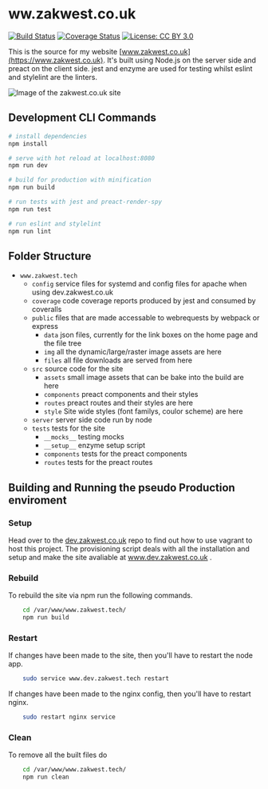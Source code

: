 # ww.zakwest.co.uk
[![Build Status](https://travis-ci.com/zwrawr/www.zakwest.co.uk.svg?branch=develop)](https://travis-ci.com/zwrawr/www.zakwest.co.uk)
[![Coverage Status](https://coveralls.io/repos/github/zwrawr/www.zakwest.co.uk/badge.svg?branch=develop)](https://coveralls.io/github/zwrawr/www.zakwest.co.uk?branch=develop)
[![License: CC BY 3.0](https://img.shields.io/badge/License-CC%20BY%203.0-lightgrey.svg)](https://creativecommons.org/licenses/by/3.0/)

This is the source for my website [www.zakwest.co.uk](https://www.zakwest.co.uk). It's built using Node.js on the server side and preact on the client side. jest and enzyme are used for testing whilst eslint and stylelint are the linters.

![Image of the zakwest.co.uk site](https://zakwest.co.uk/public/files/Github/www.zakwest.tech/www.zakwest.tech.png)

## Development CLI Commands

``` bash
# install dependencies
npm install

# serve with hot reload at localhost:8080
npm run dev

# build for production with minification
npm run build

# run tests with jest and preact-render-spy
npm run test

# run eslint and stylelint
npm run lint
```

## Folder Structure

- `www.zakwest.tech`
  - `config`
  service files for systemd and config files for apache when using dev.zakwest.co.uk
  - `coverage`
  code coverage reports produced by jest and consumed by coveralls
  - `public`
  files that are made accessable to webrequests by webpack or express
    - `data`
	json files, currently for the link boxes on the home page and the file tree
	- `img`
	all the dynamic/large/raster image assets are here
	- `files`
	all file downloads are served from here
  - `src`
  source code for the site
    - `assets`
	small image assets that can be bake into the build are here
	- `components`
	preact components and their styles
	- `routes`
	preact routes and their styles are here
	- `style`
	Site wide styles (font familys, coulor scheme) are here
  - `server`
  server side code run by node
  - `tests`
  tests for the site
    - `__mocks__`
	testing mocks
	- `__setup__`
	enzyme setup script
	- `components`
	tests for the preact components
	- `routes`
	tests for the preact routes

## Building and Running the pseudo Production enviroment
### Setup
Head over to the [dev.zakwest.co.uk](https://github.com/zwrawr/dev.zakwest.co.uk) repo to find out how to use vagrant to host this project.
The provisioning script deals with all the installation and setup and make the site avaliable at www.dev.zakwest.co.uk .

### Rebuild
To rebuild the site via npm run the following commands.
```bash
    cd /var/www/www.zakwest.tech/
    npm run build
```

### Restart
If changes have been made to the site, then you'll have to restart the node app.
```bash
	sudo service www.dev.zakwest.tech restart
```
If changes have been made to the nginx config, then you'll have to restart nginx.
```bash
	sudo restart nginx service
```

### Clean
To remove all the built files do
```bash
    cd /var/www/www.zakwest.tech/
    npm run clean
```

